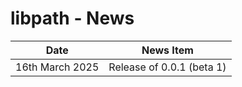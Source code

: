 # libpath - News <!-- omit in toc -->

| Date                  | News Item                                     |
| --------------------- | --------------------------------------------- |
| 16th March 2025       | Release of 0.0.1 (beta 1)                     |


<!-- ########################### end of file ########################### -->

